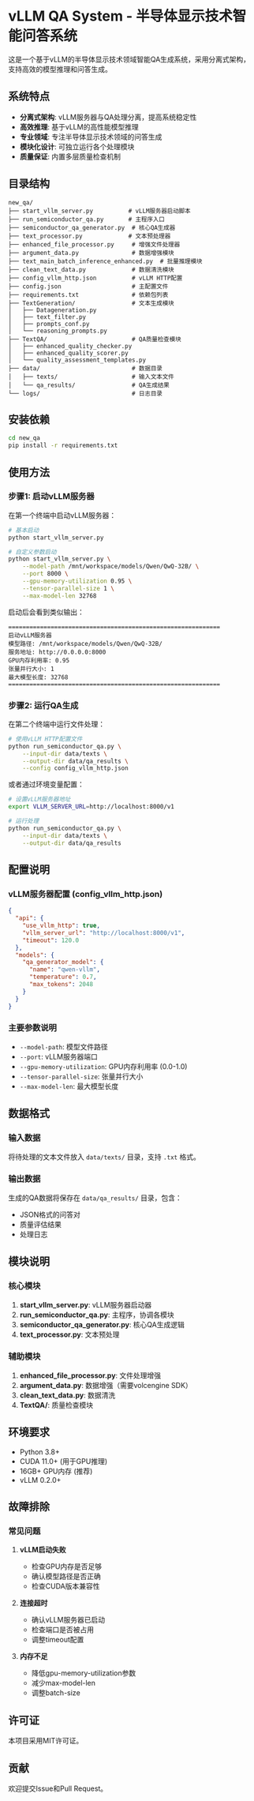 # vLLM QA System - 半导体显示技术智能问答系统

这是一个基于vLLM的半导体显示技术领域智能QA生成系统，采用分离式架构，支持高效的模型推理和问答生成。

## 系统特点

- **分离式架构**: vLLM服务器与QA处理分离，提高系统稳定性
- **高效推理**: 基于vLLM的高性能模型推理
- **专业领域**: 专注半导体显示技术领域的问答生成
- **模块化设计**: 可独立运行各个处理模块
- **质量保证**: 内置多层质量检查机制

## 目录结构

```
new_qa/
├── start_vllm_server.py          # vLLM服务器启动脚本
├── run_semiconductor_qa.py       # 主程序入口
├── semiconductor_qa_generator.py  # 核心QA生成器
├── text_processor.py             # 文本预处理器
├── enhanced_file_processor.py     # 增强文件处理器
├── argument_data.py               # 数据增强模块
├── text_main_batch_inference_enhanced.py  # 批量推理模块
├── clean_text_data.py             # 数据清洗模块
├── config_vllm_http.json          # vLLM HTTP配置
├── config.json                    # 主配置文件
├── requirements.txt               # 依赖包列表
├── TextGeneration/                # 文本生成模块
│   ├── Datageneration.py
│   ├── text_filter.py
│   ├── prompts_conf.py
│   └── reasoning_prompts.py
├── TextQA/                        # QA质量检查模块
│   ├── enhanced_quality_checker.py
│   ├── enhanced_quality_scorer.py
│   └── quality_assessment_templates.py
├── data/                          # 数据目录
│   ├── texts/                     # 输入文本文件
│   └── qa_results/                # QA生成结果
└── logs/                          # 日志目录
```

## 安装依赖

```bash
cd new_qa
pip install -r requirements.txt
```

## 使用方法

### 步骤1: 启动vLLM服务器

在第一个终端中启动vLLM服务器：

```bash
# 基本启动
python start_vllm_server.py

# 自定义参数启动
python start_vllm_server.py \
    --model-path /mnt/workspace/models/Qwen/QwQ-32B/ \
    --port 8000 \
    --gpu-memory-utilization 0.95 \
    --tensor-parallel-size 1 \
    --max-model-len 32768
```

启动后会看到类似输出：
```
============================================================
启动vLLM服务器
模型路径: /mnt/workspace/models/Qwen/QwQ-32B/
服务地址: http://0.0.0.0:8000
GPU内存利用率: 0.95
张量并行大小: 1
最大模型长度: 32768
============================================================
```

### 步骤2: 运行QA生成

在第二个终端中运行文件处理：

```bash
# 使用vLLM HTTP配置文件
python run_semiconductor_qa.py \
    --input-dir data/texts \
    --output-dir data/qa_results \
    --config config_vllm_http.json
```

或者通过环境变量配置：

```bash
# 设置vLLM服务器地址
export VLLM_SERVER_URL=http://localhost:8000/v1

# 运行处理
python run_semiconductor_qa.py \
    --input-dir data/texts \
    --output-dir data/qa_results
```

## 配置说明

### vLLM服务器配置 (config_vllm_http.json)

```json
{
  "api": {
    "use_vllm_http": true,
    "vllm_server_url": "http://localhost:8000/v1",
    "timeout": 120.0
  },
  "models": {
    "qa_generator_model": {
      "name": "qwen-vllm",
      "temperature": 0.7,
      "max_tokens": 2048
    }
  }
}
```

### 主要参数说明

- `--model-path`: 模型文件路径
- `--port`: vLLM服务器端口
- `--gpu-memory-utilization`: GPU内存利用率 (0.0-1.0)
- `--tensor-parallel-size`: 张量并行大小
- `--max-model-len`: 最大模型长度

## 数据格式

### 输入数据
将待处理的文本文件放入 `data/texts/` 目录，支持 `.txt` 格式。

### 输出数据
生成的QA数据将保存在 `data/qa_results/` 目录，包含：
- JSON格式的问答对
- 质量评估结果
- 处理日志

## 模块说明

### 核心模块

1. **start_vllm_server.py**: vLLM服务器启动器
2. **run_semiconductor_qa.py**: 主程序，协调各模块
3. **semiconductor_qa_generator.py**: 核心QA生成逻辑
4. **text_processor.py**: 文本预处理

### 辅助模块

1. **enhanced_file_processor.py**: 文件处理增强
2. **argument_data.py**: 数据增强（需要volcengine SDK）
3. **clean_text_data.py**: 数据清洗
4. **TextQA/**: 质量检查模块

## 环境要求

- Python 3.8+
- CUDA 11.0+ (用于GPU推理)
- 16GB+ GPU内存 (推荐)
- vLLM 0.2.0+

## 故障排除

### 常见问题

1. **vLLM启动失败**
   - 检查GPU内存是否足够
   - 确认模型路径是否正确
   - 检查CUDA版本兼容性

2. **连接超时**
   - 确认vLLM服务器已启动
   - 检查端口是否被占用
   - 调整timeout配置

3. **内存不足**
   - 降低gpu-memory-utilization参数
   - 减少max-model-len
   - 调整batch-size

## 许可证

本项目采用MIT许可证。

## 贡献

欢迎提交Issue和Pull Request。